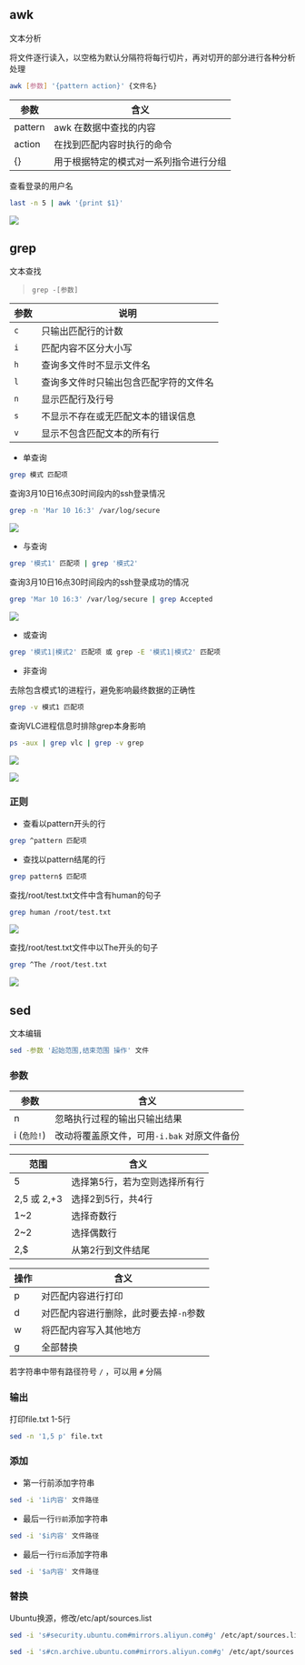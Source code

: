 <!--
 * @Description: 
 * @Version: 1.0
 * @Author: DaLao
 * @Email: dalao_li@163.com
 * @Date: 2021-03-10 11:23:08
 * @LastEditors: DaLao
 * @LastEditTime: 2022-02-17 23:42:27
-->


## awk

文本分析

将文件逐行读入，以空格为默认分隔符将每行切片，再对切开的部分进行各种分析处理

```sh
awk [参数] '{pattern action}' {文件名}
```

| 参数    | 含义                                   |
| ------- | -------------------------------------- |
| pattern | awk 在数据中查找的内容                 |
| action  | 在找到匹配内容时执行的命令             |
| {}      | 用于根据特定的模式对一系列指令进行分组 |

查看登录的用户名
  
```sh
last -n 5 | awk '{print $1}'
```

![](https://cdn.hurra.ltd/img/20220109114810.png)


## grep

文本查找

> `grep -[参数]`

| 参数 | 说明                                   |
| ---- | -------------------------------------- |
| `c`  | 只输出匹配行的计数                     |
| `i`  | 匹配内容不区分大小写                   |
| `h`  | 查询多文件时不显示文件名               |
| `l`  | 查询多文件时只输出包含匹配字符的文件名 |
| `n`  | 显示匹配行及行号                       |
| `s`  | 不显示不存在或无匹配文本的错误信息     |
| `v`  | 显示不包含匹配文本的所有行             |


- 单查询

```sh
grep 模式 匹配项
```

查询3月10日16点30时间段内的ssh登录情况

```sh 
grep -n 'Mar 10 16:3' /var/log/secure
```
![](https://cdn.hurra.ltd/img/20210310173920.png)


-  与查询

```sh
grep '模式1' 匹配项 | grep '模式2'
```

查询3月10日16点30时间段内的ssh登录成功的情况

```sh
grep 'Mar 10 16:3' /var/log/secure | grep Accepted
```

![](https://cdn.hurra.ltd/img/20210310175209.png)


- 或查询

```sh
grep '模式1|模式2' 匹配项 或 grep -E '模式1|模式2' 匹配项
```

- 非查询

去除包含模式1的进程行，避免影响最终数据的正确性

```sh
grep -v 模式1 匹配项
```


查询VLC进程信息时排除grep本身影响
  
```sh
ps -aux | grep vlc | grep -v grep
```
![](https://cdn.hurra.ltd/img/20220102211819.png)

![](https://cdn.hurra.ltd/img/20220102211849.png)


### 正则

- 查看以pattern开头的行

```sh
grep ^pattern 匹配项
```

- 查找以pattern结尾的行

```sh
grep pattern$ 匹配项
```

查找/root/test.txt文件中含有human的句子
  
```sh
grep human /root/test.txt
```

![](https://cdn.hurra.ltd/img/20210310151418.png)

查找/root/test.txt文件中以The开头的句子

```sh
grep ^The /root/test.txt
```
![](https://cdn.hurra.ltd/img/20210310151535.png)


## sed

文本编辑

```sh
sed -参数 '起始范围,结束范围 操作' 文件
```


### 参数

| 参数         | 含义                                        |
| ------------ | ------------------------------------------- |
| n            | 忽略执行过程的输出只输出结果                |
| i  (`危险!`) | 改动将覆盖原文件，可用`-i.bak` 对原文件备份 |


| 范围        | 含义                          |
| ----------- | ----------------------------- |
| 5           | 选择第5行，若为空则选择所有行 |
| 2,5 或 2,+3 | 选择2到5行，共4行             |
| 1~2         | 选择奇数行                    |
| 2~2         | 选择偶数行                    |
| 2,$         | 从第2行到文件结尾             |

| 操作 | 含义                                   |
| ---- | -------------------------------------- |
| p    | 对匹配内容进行打印                     |
| d    | 对匹配内容进行删除，此时要去掉`-n`参数 |
| w    | 将匹配内容写入其他地方                 |
| g    | 全部替换                               |

若字符串中带有路径符号 `/` ，可以用 `#` 分隔


### 输出

打印file.txt 1-5行
  
```sh
sed -n '1,5 p' file.txt
```


### 添加

- 第一行前添加字符串  

```sh
sed -i '1i内容' 文件路径
```

- 最后一行`行前`添加字符串

```sh
sed -i '$i内容' 文件路径
```

- 最后一行`行后`添加字符串

```sh
sed -i '$a内容' 文件路径
```

### 替换

Ubuntu换源，修改/etc/apt/sources.list

```sh
sed -i 's#security.ubuntu.com#mirrors.aliyun.com#g' /etc/apt/sources.list

sed -i 's#cn.archive.ubuntu.com#mirrors.aliyun.com#g' /etc/apt/sources.list
```
